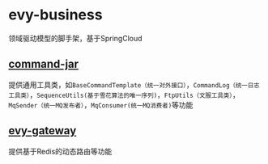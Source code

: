 # evy-business
领域驱动模型的脚手架，基于SpringCloud

## [command-jar](https://github.com/Evycc/evy-business/tree/master/business/common-jar)
提供通用工具类，如`BaseCommandTemplate（统一对外接口）`，`CommandLog（统一日志工具类）`，`SequenceUtils(基于雪花算法的唯一序列)`，`FtpUtils（文服工具类）`，`MqSender（统一MQ发布者）`，`MqConsumer(统一MQ消费者)`等功能

## [evy-gateway](https://github.com/Evycc/evy-business/tree/master/business/evy-gateway)
提供基于Redis的动态路由等功能
